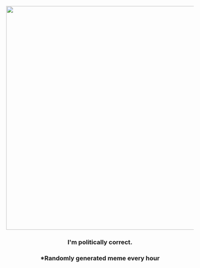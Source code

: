 <p align="center">
        <img src="https://i.redd.it/9q1u2h9g15091.jpg" width="600" height="600">
        </p>
        <h3 align="center">I'm politically correct.</h3>
        <h3 align="center">*Randomly generated meme every hour</h3>
    